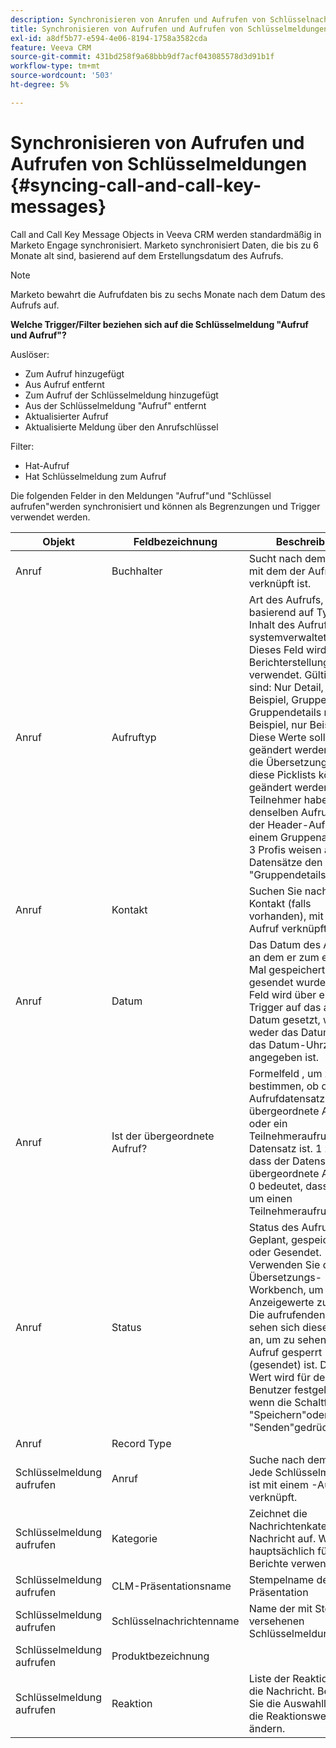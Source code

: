 ```yaml
---
description: Synchronisieren von Anrufen und Aufrufen von Schlüsselnachrichten - Marketo-Dokumente - Produktdokumentation
title: Synchronisieren von Aufrufen und Aufrufen von Schlüsselmeldungen
exl-id: a8df5b77-e594-4e06-8194-1758a3582cda
feature: Veeva CRM
source-git-commit: 431bd258f9a68bbb9df7acf043085578d3d91b1f
workflow-type: tm+mt
source-wordcount: '503'
ht-degree: 5%

---
```


# Synchronisieren von Aufrufen und Aufrufen von Schlüsselmeldungen {#syncing-call-and-call-key-messages}

Call and Call Key Message Objects in Veeva CRM werden standardmäßig in Marketo Engage synchronisiert. Marketo synchronisiert Daten, die bis zu 6 Monate alt sind, basierend auf dem Erstellungsdatum des Aufrufs.

>[!NOTE]
>
>Marketo bewahrt die Aufrufdaten bis zu sechs Monate nach dem Datum des Aufrufs auf.

**Welche Trigger/Filter beziehen sich auf die Schlüsselmeldung &quot;Aufruf und Aufruf&quot;?**

Auslöser:

* Zum Aufruf hinzugefügt
* Aus Aufruf entfernt
* Zum Aufruf der Schlüsselmeldung hinzugefügt
* Aus der Schlüsselmeldung &quot;Aufruf&quot; entfernt
* Aktualisierter Aufruf
* Aktualisierte Meldung über den Anrufschlüssel

Filter:

* Hat-Aufruf
* Hat Schlüsselmeldung zum Aufruf

Die folgenden Felder in den Meldungen &quot;Aufruf&quot;und &quot;Schlüssel aufrufen&quot;werden synchronisiert und können als Begrenzungen und Trigger verwendet werden.

<table>
  <colgroup>
    <col>
    <col>
    <col>
    <col>
    <col>
  </colgroup>
  <thead>
    <tr>
      <th>
        Objekt
      </th>
      <th>
        Feldbezeichnung
      </th>
      <th>
        Beschreibung
      </th>
      <th>
        Feldname
      </th>
      <th>
        Datentyp
      </th>
    </tr>
  </thead>
  <tbody>
    <tr>
      <td>Anruf</td>
      <td>Buchhalter</td>
      <td>Sucht nach dem Konto, mit dem der Aufruf verknüpft ist.</td>
      <td>Account_vod_c</td>
      <td>Suche (Konto)</td>
    </tr>
    <tr>
      <td>Anruf</td>
      <td>Aufruftyp</td>
      <td>Art des Aufrufs, der basierend auf Typ und Inhalt des Aufrufs systemverwaltet wird. Dieses Feld wird für Berichterstellungszwecke verwendet. Gültige Werte sind: Nur Detail, Detail mit Beispiel, Gruppendetails, Gruppendetails mit Beispiel, nur Beispiel. Diese Werte sollten nicht geändert werden, aber die Übersetzungen für diese Picklists können geändert werden. Teilnehmer haben denselben Aufruftyp wie der Header-Aufruf. Bei einem Gruppenaufruf mit 3 Profis weisen alle vier Datensätze den Aufruftyp "Gruppendetails"auf</td>
      <td>Call_Type_vod_c</td>
      <td>Auswahlliste</td>
    </tr>
    <tr>
     <td>Anruf</td>
      <td>Kontakt</td>
      <td>Suchen Sie nach dem Kontakt (falls vorhanden), mit dem der Aufruf verknüpft ist.</td>
      <td>Contact_vod_c</td>
      <td>Lookup(Contact)</td>
    </tr>
    <tr>
      <td>Anruf</td>
      <td>Datum</td>
      <td>Das Datum des Aufrufs, an dem er zum ersten Mal gespeichert oder gesendet wurde. Dieses Feld wird über einen Trigger auf das aktuelle Datum gesetzt, wenn weder das Datums- noch das Datum-Uhrzeit-Feld angegeben ist.</td>
      <td>Call_Date_vod_c</td>
      <td>Datum</td>
    </tr>
    <tr>
      <td>Anruf</td>
      <td>Ist der übergeordnete Aufruf?</td>
      <td>Formelfeld , um zu bestimmen, ob der Aufrufdatensatz der übergeordnete Aufruf oder ein Teilnehmeraufruf-Datensatz ist. 1 zeigt an, dass der Datensatz der übergeordnete Aufruf ist. 0 bedeutet, dass es sich um einen Teilnehmeraufruf handelt.</td>
      <td>Is_Parent_Call_vod_c</td>
      <td>Formel (Zahl)</td>
    </tr>
    <tr>
      <td>Anruf</td>
      <td>Status</td>
      <td>Status des Aufrufs: Geplant, gespeichert oder Gesendet. Verwenden Sie die Übersetzungs-Workbench, um die Anzeigewerte zu ändern. Die aufrufenden Trigger sehen sich dieses Feld an, um zu sehen, ob der Aufruf gesperrt (gesendet) ist. Dieser Wert wird für den Benutzer festgelegt, wenn die Schaltfläche "Speichern"oder "Senden"gedrückt wird.</td>
      <td>Status_vod_c</td>
      <td>Auswahlliste</td>
    </tr>
    <tr>
      <td>Anruf</td>
      <td>Record Type</td>
      <td> </td>
      <td>RecordTypeId</td>
      <td>Record Type</td>
    </tr>
    <tr>
      <td>Schlüsselmeldung aufrufen</td>
      <td>Anruf</td>
      <td>Suche nach dem -Aufruf. Jede Schlüsselmeldung ist mit einem -Aufruf verknüpft.</td>
      <td>Call2_vod_c</td>
      <td>Übergeordnet-Detail(call)</td>
    </tr>
    <tr>
      <td>Schlüsselmeldung aufrufen</td>
      <td>Kategorie</td>
      <td>Zeichnet die Nachrichtenkategorie der Nachricht auf. Wird hauptsächlich für Berichte verwendet.</td>
      <td>Category_vod_c</td>
      <td>Auswahlliste</td>
    </tr>
    <tr>
      <td>Schlüsselmeldung aufrufen</td>
      <td>CLM-Präsentationsname</td>
      <td>Stempelname der CLM-Präsentation</td>
      <td>clm_Presentation_Name_vod_c</td>
      <td>Text (80)</td>
    </tr>
    <tr>
      <td>Schlüsselmeldung aufrufen</td>
      <td>Schlüsselnachrichtenname</td>
      <td>Name der mit Stempel versehenen Schlüsselmeldung</td>
      <td>key_message_name_vod_c</td>
      <td>Text (80)</td>
    </tr>
    <tr>
      <td>Schlüsselmeldung aufrufen</td>
      <td>Produktbezeichnung</td>
      <td> </td>
      <td>Product_Name_c</td>
      <td>Formel (Text)</td>
    </tr>
    <tr>
      <td>Schlüsselmeldung aufrufen</td>
      <td>Reaktion</a>
      </td>
      <td>Liste der Reaktionen auf die Nachricht. Bearbeiten Sie die Auswahlliste, um die Reaktionswerte zu ändern.</td>
      <td>Reaction_vod_c</td>
      <td>Auswahlliste</td>
    </tr>
  </tbody>
</table>

